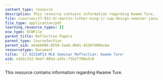 ```yaml
---
content_type: resource
description: This resource contains information regarding Kwame Ture.
file: /courses/17-922-dr-martin-luther-king-jr-iap-design-seminar-january-iap-2013/cd1bc3329aef005da35c71b2f788a3c0_MIT17_922IAP13_RefPapr2C.pdf
file_type: application/pdf
learning_resource_types: []
ocw_type: OCWFile
parent_title: Reflection Papers
parent_type: CourseSection
parent_uid: e6ab6006-8559-5ae6-d681-4536fd08bc6e
resourcetype: Document
title: '17.922IAP13 MLK Seminar Reflection: Kwame Ture'
uid: cd1bc332-9aef-005d-a35c-71b2f788a3c0
---
```

This resource contains information regarding Kwame Ture.

